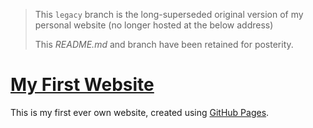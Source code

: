 > This `legacy` branch is the long-superseded original version of my personal website (no longer hosted at the below address)
>
> This _README.md_ and branch have been retained for posterity.

<a href="http://milesjpool.github.io">My First Website</a>
================

This is my first ever own website, created using <a href="https://pages.github.com/">GitHub Pages</a>.


